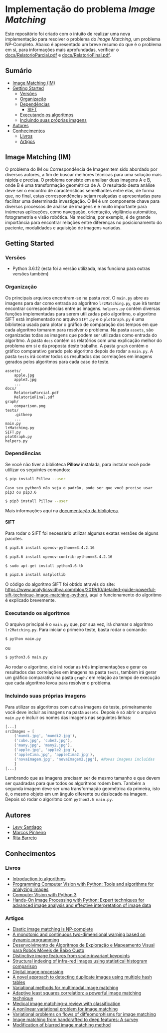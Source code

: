 # Implementação do problema _Image Matching_

Este repositório foi criado com o intuito de realizar uma nova implementação para resolver o problema do _Image Matching_, um problema NP-Completo. Abaixo é apresentado um breve resumo do que é o problema em si, para informações mais aprofundadas, verificar o [docs/RelatorioParcial.pdf](https://github.com/Levysantiago/image-matching-algorithm/tree/master/docs/RelatorioParcial.pdf) e [docs/RelatorioFinal.pdf](https://github.com/Levysantiago/image-matching-algorithm/tree/master/docs/RelatorioFinal.pdf).

## Sumário

- [Image Matching (IM)](#image-matching-im)
- [Getting Started](#getting-started)
  - [Versões](#versões)
  - [Organização](#organização)
  - [Dependências](#dependências)
    - [SIFT](#sift)
  - [Executando os algoritmos](#executando-os-algoritmos)
  - [Incluindo suas próprias imagens](#incluindo-suas-próprias-imagens)
- [Autores](#autores)
- [Conhecimentos](#conhecimentos)
  - [Livros](#livros)
  - [Artigos](#artigos)

## Image Matching (IM)

O problema do IM ou Correspondência de Imagem tem sido abordado por diversos autores, a fim de buscar melhores técnicas para uma solução mais rápida e precisa. O problema consiste em analisar duas imagens A e B, onde B é uma transformação geométrica de A. O resultado desta análise deve ser o encontro de características semelhantes entre elas, de forma que, no final, estas correspondências sejam realçadas e apresentadas para facilitar uma determinada investigação. O IM é um componente chave para diversos processos de análise de imagens e é muito importante para inúmeras aplicações, como navegação, orientação, vigilância automática, fotogrametria e visão robótica. Na medicina, por exemplo, é de grande importância para encontrar relações entre diferenças no posicionamento do paciente, modalidades e aquisição de imagens variadas.

## Getting Started

### Versões

- Python 3.6.12 (esta foi a versão utilizada, mas funciona para outras versões também)

### Organização

Os principais arquivos encontram-se na pasta _root_. O `main.py` abre as imagens para dar como entrada ao algoritmo `lr2Matching.py`, que irá tentar encontrar correspondências entre as imagens. `helpers.py` contém diversas funções implementadas para serem utilizadas pelo algoritmo, o algoritmo SIFT está implementado no arquivo `SIFT.py` e o `plotGraph.py` é uma biblioteca usada para plotar o gráfico de comparação dos tempos em que cada algoritmo tomaram para resolver o problema. Na pasta `assets`, são organizadas todas as imagens que podem ser utilizadas como entrada do algoritmo. A pasta `docs` contém os relatórios com uma explicação melhor do problema em si e da proposta deste trabalho. A pasta `graph` contém o gráfico comparativo gerado pelo algoritmo depois de rodar a `main.py`. A pasta `tests` irá conter todos os resultados das correlações em imagens gerados pelos algoritmos para cada caso de teste.

```text
assets/
    apple.jpg
    apple2.jpg
    ...
docs/
    RelatorioParcial.pdf
    RelatorioFinal.pdf
graph/
    comparison.png
tests/
    .gitkeep
    ...
main.py
lrMatching.py
SIFT.py
plotGraph.py
helpers.py
```

### Dependências

Se você não tiver a biblioteca **Pillow** instalada, para instalar você pode utilizar os seguintes comandos:

```bash
$ pip install Pillow --user
```

`Caso seu python3 não seja o padrão, pode ser que você precise usar pip3 ou pip3.6`

```bash
$ pip3 install Pillow --user
```

Mais informações aqui na [documentação da biblioteca](https://pillow.readthedocs.io/en/3.0.x/installation.html).

#### SIFT

Para rodar o SIFT foi necessário utilizar algumas exatas versões de alguns pacotes.

```bash
$ pip3.6 install opencv-python==3.4.2.16
```

```bash
$ pip3.6 install opencv-contrib-python==3.4.2.16
```

```bash
$ sudo apt-get install python3.6-tk
```

```bash
$ pip3.6 install matplotlib
```

O código do algoritmo SIFT foi obtido através do site: https://www.analyticsvidhya.com/blog/2019/10/detailed-guide-powerful-sift-technique-image-matching-python/, aqui o funcionamento do algoritmo é explicado brevemente.

### Executando os algoritmos

O arquivo principal é o `main.py` que, por sua vez, irá chamar o algoritmo `lr2Matching.py`. Para iniciar o primeiro teste, basta rodar o comando:

```bash
$ python main.py
```

ou

```bash
$ python3.6 main.py
```

Ao rodar o algoritmo, ele irá rodar as três implementações e gerar os resultados das correlações em imagens na pasta `tests`, também irá gerar um gráfico comparativo na pasta `graph/` em relação ao tempo de execução que cada algoritmo levou para resolver o problema.

### Incluindo suas próprias imagens

Para utilizar os algoritmos com outras imagens de teste, primeiramente você deve incluir as imagens na pasta `assets`. Depois é só abrir o arquivo `main.py` e incluir os nomes das imagens nas seguintes linhas:

```python
[...]
srcImages = [
    ('mundi.jpg', 'mundi2.jpg'),
    ('cube.jpg', 'cube2.jpg'),
    ('many.jpg', 'many2.jpg'),
    ('apple.jpg', 'apple2.jpg'),
    ('appleCima.jpg', 'appleCima2.jpg'),
    ('novaImagem.jpg', 'novaImagem2.jpg'), #Novas imagens incluídas
    ]
[...]
```

Lembrando que as imagens precisam ser de mesmo tamanho e que devem ser quadradas para que todos os algoritmos rodem bem. Também a segunda imagem deve ser uma transformação geométrica da primeira, isto é, o mesmo objeto em um ângulo diferente ou deslocado na imagem. Depois só rodar o algoritmo com `python3.6 main.py`.

## Autores

- [Levy Santiago](https://github.com/Levysantiago)
- [Marcos Pinheiro](https://github.com/Mrpsousa)
- [Rita Barreto](https://github.com/RCNB)

## Conhecimentos

### Livros

- [Introduction to algorithms](https://books.google.com.br/books?hl=pt-BR&lr=&id=aefUBQAAQBAJ&oi=fnd&pg=PR5&dq=Introduction+to+algorithms&ots=dO2uTvYOeX&sig=YMyUQYOoXToTjjPUV99TIT58ohg#v=onepage&q=Introduction%20to%20algorithms&f=false)
- [Programming Computer Vision with Python: Tools and algorithms for analyzing images](https://books.google.com.br/books?hl=pt-BR&lr=&id=J9b_CH-NrycC&oi=fnd&pg=PP2&dq=Programming+Computer+Vision+with+Python:+Tools+and+algorithms+for+analyzing+images&ots=B-38UYbJqx&sig=WoLkUH6S22_Mm5S71cwjrsYTiDA#v=onepage&q=Programming%20Computer%20Vision%20with%20Python%3A%20Tools%20and%20algorithms%20for%20analyzing%20images&f=false)
- [Computer Vision with Python 3](https://books.google.com.br/books?hl=pt-BR&lr=&id=jpZGDwAAQBAJ&oi=fnd&pg=PP1&dq=Computer+Vision+with+python+3&ots=XMF3c6fGwh&sig=6H9AgtnYb7AneoYpzUJXukhJ9ns#v=onepage&q=Computer%20Vision%20with%20python%203&f=false)
- [Hands-On Image Processing with Python: Expert techniques for advanced image analysis and effective interpretation of image data](https://books.google.com.br/books?hl=pt-BR&lr=&id=gC59DwAAQBAJ&oi=fnd&pg=PP1&dq=Hands-On+Image+Processing+with+Python:+Expert+techniques+for+advanced+image+analysis+and+effective+interpretation+of+image+data&ots=AhZIih7R8C&sig=I5_pCu0rqBWm64t08qzMK2E8A10#v=onepage&q=Hands-On%20Image%20Processing%20with%20Python%3A%20Expert%20techniques%20for%20advanced%20image%20analysis%20and%20effective%20interpretation%20of%20image%20data&f=false)

### Artigos

- [Elastic image matching is NP-complete](https://www.sciencedirect.com/science/article/pii/S0167865502002684?casa_token=cCHDdprnZs0AAAAA:DXQhG5ygMFkNKBskKszKVCHyDZRDsQvq2va4WL1miM_EAcfNe_ECoXgUtaJTpT2PFlms5xA0HA)
- [A monotonic and continuous two-dimensional warping based on dynamic programming](https://ieeexplore.ieee.org/abstract/document/711195/?casa_token=LZq0AKFvXDoAAAAA:o5MgPyJFAbS2Z1fh-wd_JWls2h7RW1z07uKE4tNQVF0dd5xN7-mCeF1V5yW4PWYmIoyMq3pU3A)
- [Desenvolvimento de Algoritmos de Exploração e Mapeamento Visual para Robôs Móveis de Baixo Custo](https://www.maxwell.vrac.puc-rio.br/9142/9142_1.PDF)
- [Distinctive image features from scale-invariant keypoints](https://link.springer.com/article/10.1023/B:VISI.0000029664.99615.94)
- [Structural indexing of infra-red images using statistical histogram comparison](https://www.sciencedirect.com/science/article/pii/B9780444825872501439)
- [Digital image processing](https://www.pearson.com/us/higher-education/program/Gonzalez-Digital-Image-Processing-4th-Edition/PGM241219.html)
- [A novel approach to detecting duplicate images using multiple hash tables](https://link.springer.com/article/10.1007/s11042-014-1857-x)
- [Variational methods for multimodal image matching](https://link.springer.com/article/10.1023/A:1020830525823)
- [Adaptive least squares correlation: a powerful image matching technique](https://www.researchgate.net/profile/Armin_Gruen/publication/265292615_Adaptive_Least_Squares_Correlation_A_powerful_image_matching_technique/links/0deec52a08d9325463000000/Adaptive-Least-Squares-Correlation-A-powerful-image-matching-technique.pdf)
- [Medical image matching-a review with classification](https://ieeexplore.ieee.org/abstract/document/195938?casa_token=Z5wACQ0M-VUAAAAA:_1ZAYQF_WldvQ86uJAmL1lPLSkK4GZcUCmHSJM0xnyUea6uxybOaCOnZwqIPdl80up0fZsQHlg)
- [A nonlinear variational problem for image matching](https://epubs.siam.org/doi/abs/10.1137/0915014)
- [Variational problems on flows of diffeomorphisms for image matching](https://www.jstor.org/stable/43638248?casa_token=9ZTr5avo57EAAAAA%3A5RszoIxY-zHc_fV6UH9rxNsO5xr8kDO3_896qCiO2tveKlrDWKFbnt3KMoafas9mJsyi4gzeQ7CKBVMxXWOrdTzuu9mOkm3AsiUOJfnXiHgnIlj-Z_k&seq=1#metadata_info_tab_contents)
- [Image matching from handcrafted to deep features: A survey](https://link.springer.com/article/10.1007/s11263-020-01359-2)
- [Modification of blurred image matching method](http://www.mathnet.ru/php/archive.phtml?wshow=paper&jrnid=co&paperid=807&option_lang=eng)

